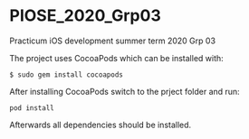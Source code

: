 # PIOSE_2020_Grp03

Practicum iOS development 
summer term 2020 
Grp 03

The project uses CocoaPods which can be installed with: 

`$ sudo gem install cocoapods`

After installing CocoaPods switch to the prject folder and run: 

`pod install`

Afterwards all dependencies should be installed. 